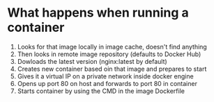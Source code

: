 # What happens when running a container 

1. Looks for that image locally in image cache, doesn't find anything 
2. Then looks in remote image repository (defaults to Docker Hub)
3. Dowloads the latest version (nginx:latest by default)
4. Creates new container based oin that image and prepares to start
5. Gives it a virtual IP on a private network inside docker engine 
6. Opens up port 80 on host and forwards to port 80 in container 
7. Starts container by using the CMD in the image Dockerfile
